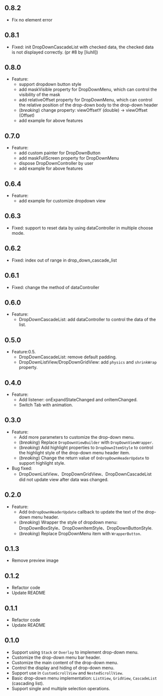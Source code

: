 ## 0.8.2
* Fix no element error

## 0.8.1
* Fixed: init DropDownCascadeList with checked data, the checked data is not displayed correctly. (pr #8 by [liuhll])

## 0.8.0
* Feature:
  + support dropdown button style
  + add maskVisible property for DropDownMenu, which can control the visibility of the mask
  + add relativeOffset property for DropDownMenu, which can control the relative position of the drop-down body to the drop-down header
  + (*breaking*) change property: viewOffsetY (double) -> viewOffset (Offset)
  + add example for above features
  
## 0.7.0
* Feature:
  + add custom painter for DropDownButton
  + add maskFullScreen property for DropDownMenu
  + dispose DropDownController by user
  + add example for above features

## 0.6.4
* Feature:
  + add example for customize dropdown view

## 0.6.3
* Fixed: support to reset data by using dataController in multiple choose mode.

## 0.6.2
* Fixed: index out of range in drop_down_cascade_list

## 0.6.1
* Fixed: change the method of dataController

## 0.6.0
* Feature:
  + DropDownCascadeList: add dataController to control the data of the list.

## 0.5.0
* Feature:0.5.
  + DropDownCascadeList: remove default padding.
  + DropDownListView/DropDownGridView: add `physics` and `shrinkWrap` property.

## 0.4.0
* Feature:
  + Add listener: onExpandStateChanged and onItemChanged.
  + Switch Tab with animation.

## 0.3.0
* Feature:
  + Add more parameters to customize the drop-down menu.
  + (*breaking*) Replace `DropDownViewBuilder` with `DropDownViewWrapper`.
  + (*breaking*) Add highlight properties to `DropDownItemStyle` to control the highlight style of the drop-down menu header item.
  + (*breaking*) Change the return value of `OnDropDownHeaderUpdate` to support highlight style.
* Bug fixed:
  + DropDownListView、DropDownGridView、DropDownCascadeList did not update view after data was changed.

## 0.2.0
* Feature:
    + Add `OnDropDownHeaderUpdate` callback to update the text of the drop-down menu header.
    + (*breaking*) Wrapper the style of dropdown menu: DropDownBoxStyle、DropDownItemStyle、DropDownButtonStyle.
    + (*breaking*) Replace DropDownMenu item with `WrapperButton`.

## 0.1.3
* Remove preview image

## 0.1.2
* Refactor code
* Update README

## 0.1.1
* Refactor code
* Update README

## 0.1.0

* Support using `Stack` or `Overlay` to implement drop-down menu.
* Customize the drop-down menu bar header.
* Customize the main content of the drop-down menu.
* Control the display and hiding of drop-down menu.
* Support use in `CustomScrollView` and `NestedScrollView`.
* Basic drop-down menu implementation: `ListView`, `GridView`, `CascadeList` (cascading list).
* Support single and multiple selection operations.